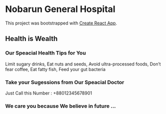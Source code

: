 # Nobarun General Hospital

This project was bootstrapped with [Create React App](https://github.com/facebook/create-react-app).

## Health is Wealth
### Our Speacial Health Tips for You
Limit sugary drinks, 
Eat nuts and seeds, 
Avoid ultra-processed foods, 
Don’t fear coffee, 
Eat fatty fish, 
Feed your gut bacteria 


### Take your Sugessions from  Our Speacial Doctor
Just Call this Number : +88012345678901


### We care you because We believe in future ...

